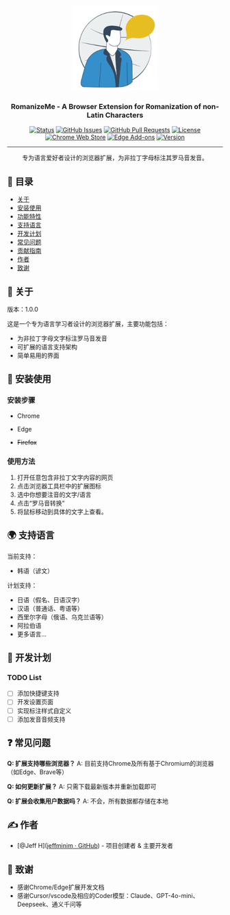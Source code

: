 <p align="center">
  <a href="" rel="noopener">
 <img width=200px height=200px src="assets/romanizemelogo256.png" alt="RomanizeMe - Chrome Extension Logo"></a>
</p>

<h3 align="center">RomanizeMe - A Browser Extension for Romanization of non-Latin Characters</h3>

<div align="center">

[![Status](https://img.shields.io/badge/status-active-success.svg)]()
[![GitHub Issues](https://img.shields.io/github/issues/yourusername/extension-name.svg)](https://github.com/yourusername/extension-name/issues)
[![GitHub Pull Requests](https://img.shields.io/github/issues-pr/yourusername/extension-name.svg)](https://github.com/yourusername/extension-name/pulls)
[![License](https://img.shields.io/badge/license-MIT-blue.svg)](/LICENSE)
[![Chrome Web Store](https://img.shields.io/chrome-web-store/v/your-extension-id.svg)](https://chrome.google.com/webstore/detail/your-extension-id)
[![Edge Add-ons](https://img.shields.io/badge/edge-add--ons-blue.svg)](https://microsoftedge.microsoft.com/addons/detail/your-extension-id)
[![Version](https://img.shields.io/badge/version-1.0.0-blue.svg)](https://github.com/yourusername/extension-name/releases/tag/v1.0.0)


</div>

---

<p align="center"> 专为语言爱好者设计的浏览器扩展，为非拉丁字母标注其罗马音发音。
    <br> 
</p>

## 📝 目录

- [关于](#关于)
- [安装使用](#安装使用)
- [功能特性](#功能特性)
- [支持语言](#支持语言)
- [开发计划](#开发计划)
- [常见问题](#常见问题)
- [贡献指南](../CONTRIBUTING.md)
- [作者](#作者)
- [致谢](#致谢)

## 🧐 关于 <a name = "关于"></a>

版本：1.0.0

这是一个专为语言学习者设计的浏览器扩展，主要功能包括：

- 为非拉丁字母文字标注罗马音发音
- 可扩展的语言支持架构
- 简单易用的界面

## 🏁 安装使用 <a name = "安装使用"></a>

### 安装步骤

- Chrome

- Edge

- ~~Firefox~~

### 使用方法

1. 打开任意包含非拉丁文字内容的网页
2. 点击浏览器工具栏中的扩展图标
3. 选中你想要注音的文字/语言
4. 点击“罗马音转换”
5. 将鼠标移动到具体的文字上查看。

## 🌍 支持语言 <a name = "支持语言"></a>

当前支持：

- 韩语（谚文）

计划支持：

- 日语（假名、日语汉字）
- 汉语（普通话、粤语等）
- 西里尔字母（俄语、乌克兰语等）
- 阿拉伯语
- 更多语言...

## 📅 开发计划 <a name = "开发计划"></a>

### TODO List

- [ ] 添加快捷键支持
- [ ] 开发设置页面
- [ ] 实现标注样式自定义
- [ ] 添加发音音频支持

## ❓ 常见问题 <a name = "常见问题"></a>

**Q: 扩展支持哪些浏览器？**
A: 目前支持Chrome及所有基于Chromium的浏览器（如Edge、Brave等）

**Q: 如何更新扩展？**
A: 只需下载最新版本并重新加载即可

**Q: 扩展会收集用户数据吗？**
A: 不会，所有数据都存储在本地

## ✍️ 作者 <a name = "作者"></a>

- [@Jeff H]([jeffminim · GitHub](https://github.com/jeffminim)) - 项目创建者 & 主要开发者

## 🎉 致谢 <a name = "致谢"></a>

- 感谢Chrome/Edge扩展开发文档
- 感谢Cursor/vscode及相应的Coder模型：Claude、GPT-4o-mini、Deepseek、通义千问等
